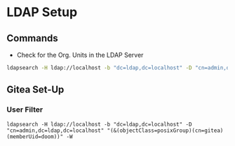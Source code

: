 # LDAP Setup
## Commands
- Check for the Org. Units in the LDAP Server
```bash
ldapsearch -H ldap://localhost -b "dc=ldap,dc=localhost" -D "cn=admin,dc=ldap,dc=localhost" -W
```
## Gitea Set-Up
### User Filter
```
ldapsearch -H ldap://localhost -b "dc=ldap,dc=localhost" -D "cn=admin,dc=ldap,dc=localhost" "(&(objectClass=posixGroup)(cn=gitea)(memberUid=doom))" -W
```